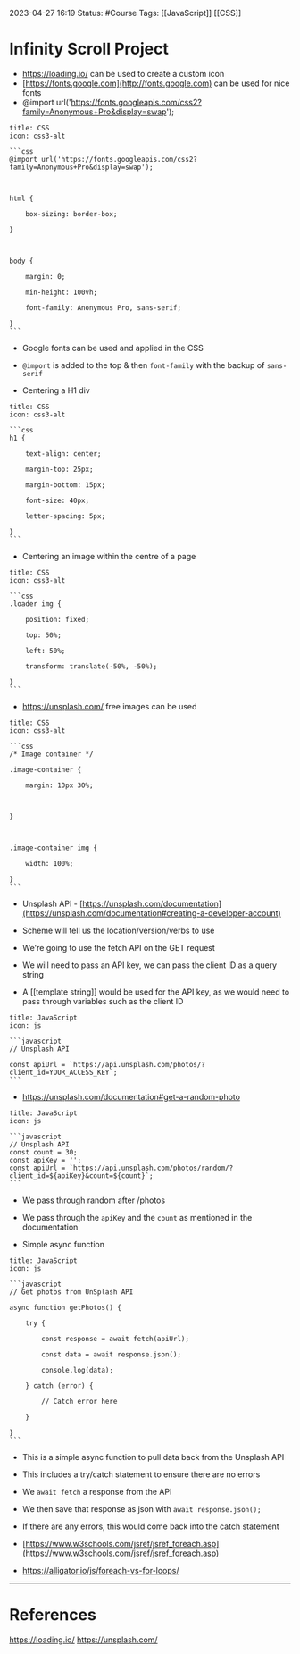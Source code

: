 2023-04-27 16:19
Status: #Course
Tags: [[JavaScript]] [[CSS]]

# Infinity Scroll Project

* https://loading.io/ can be used to create a custom icon
* [https://fonts.google.com](http://fonts.google.com) can be used for nice fonts
* @import url('https://fonts.googleapis.com/css2?family=Anonymous+Pro&display=swap');

`````ad-info
title: CSS
icon: css3-alt

```css
@import url('https://fonts.googleapis.com/css2?family=Anonymous+Pro&display=swap');

  

html {

    box-sizing: border-box;

}

  

body {

    margin: 0;

    min-height: 100vh;

    font-family: Anonymous Pro, sans-serif;

}
```

`````

* Google fonts can be used and applied in the CSS
* `@import` is added to the top & then `font-family` with the backup of `sans-serif`

* Centering a H1 div
`````ad-info
title: CSS
icon: css3-alt

```css
h1 {

    text-align: center;

    margin-top: 25px;

    margin-bottom: 15px;

    font-size: 40px;

    letter-spacing: 5px;

}
```

`````

* Centering an image within the centre of a page
`````ad-info
title: CSS
icon: css3-alt

```css
.loader img {

    position: fixed;

    top: 50%;

    left: 50%;

    transform: translate(-50%, -50%);

}
```

`````

* https://unsplash.com/ free images can be used

`````ad-info
title: CSS
icon: css3-alt

```css
/* Image container */

.image-container {

    margin: 10px 30%;

  

}

  

.image-container img {

    width: 100%;

}
```

`````


* Unsplash API - [https://unsplash.com/documentation](https://unsplash.com/documentation#creating-a-developer-account)
* Scheme will tell us the location/version/verbs to use
* We're going to use the fetch API on the GET request
* We will need to pass an API key, we can pass the client ID as a query string

* A [[template string]] would be used for the API key, as we would need to pass through variables such as the client ID

`````ad-info
title: JavaScript
icon: js

```javascript
// Unsplash API

const apiUrl = `https://api.unsplash.com/photos/?client_id=YOUR_ACCESS_KEY`;
```

`````

* https://unsplash.com/documentation#get-a-random-photo

`````ad-info
title: JavaScript
icon: js

```javascript
// Unsplash API
const count = 30;
const apiKey = '';
const apiUrl = `https://api.unsplash.com/photos/random/?client_id=${apiKey}&count=${count}`;
```

`````
* We pass through random after /photos
* We pass through the `apiKey` and the `count` as mentioned in the documentation


* Simple async function
`````ad-info
title: JavaScript
icon: js

```javascript
// Get photos from UnSplash API

async function getPhotos() {

    try {

        const response = await fetch(apiUrl);

        const data = await response.json();

        console.log(data);

    } catch (error) {

        // Catch error here

    }

}
```

`````
* This is a simple async function to pull data back from the Unsplash API
* This includes a try/catch statement to ensure there are no errors
* We `await fetch` a response from the API
* We then save that response as json with `await response.json();`
* If there are any errors, this would come back into the catch statement

* [https://www.w3schools.com/jsref/jsref_foreach.asp](https://www.w3schools.com/jsref/jsref_foreach.asp)
* https://alligator.io/js/foreach-vs-for-loops/


---
# References
https://loading.io/
https://unsplash.com/